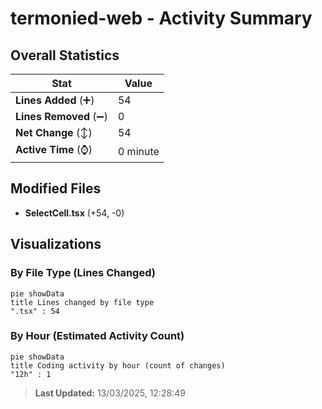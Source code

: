 # termonied-web - Activity Summary 

## Overall Statistics

| Stat                   | Value                                                             |
| ---------------------- | ----------------------------------------------------------------- |
| **Lines Added** (➕)   | 54                                          |
| **Lines Removed** (➖) | 0                                        |
| **Net Change** (↕)    | 54                |
| **Active Time** (⌚)   | 0 minute |


## Modified Files
- **SelectCell.tsx** (+54, -0)

## Visualizations

### By File Type (Lines Changed)

```mermaid
pie showData
title Lines changed by file type
".tsx" : 54
```

### By Hour (Estimated Activity Count)

```mermaid
pie showData
title Coding activity by hour (count of changes)
"12h" : 1
```


> **Last Updated:** 13/03/2025, 12:28:49